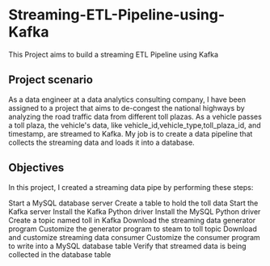 # Streaming-ETL-Pipeline-using-Kafka
This Project aims to build a streaming ETL Pipeline using Kafka

## Project scenario
As a data engineer at a data analytics consulting company, I have been assigned to a project that aims to de-congest the national highways by analyzing the road traffic data from different toll plazas. As a vehicle passes a toll plaza, the vehicle's data, like vehicle_id,vehicle_type,toll_plaza_id, and timestamp, are streamed to Kafka. My job is to create a data pipeline that collects the streaming data and loads it into a database.

## Objectives
In this project, I created a streaming data pipe by performing these steps:

Start a MySQL database server
Create a table to hold the toll data
Start the Kafka server
Install the Kafka Python driver
Install the MySQL Python driver
Create a topic named toll in Kafka
Download the streaming data generator program
Customize the generator program to steam to toll topic
Download and customize streaming data consumer
Customize the consumer program to write into a MySQL database table
Verify that streamed data is being collected in the database table
